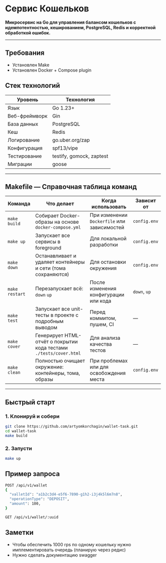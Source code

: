 # Сервис Кошельков
**Микросервис на Go для управления балансом кошельков с идемпотентностью, кешированием, PostgreSQL, Redis и корректной обработкой ошибок.**

---

## Требования
- Установлен Make
- Установлен Docker + Compose plugin


## Стек технологий

| Уровень         | Технология                     |
|----------------|--------------------------------|
| Язык           | Go 1.23+                       |
| Веб-фреймворк  | Gin     |
| База данных    | PostgreSQL       |
| Кеш            | Redis     |
| Логирование    | go.uber.org/zap             |
| Конфигурация   | spf13/vipe        |
| Тестирование   | testify, gomock, zaptest |
| Миграции       | goose |

---
## Makefile — Справочная таблица команд

| Команда       | Что делает                                                                 | Когда использовать                                  | Зависит от             |
|---------------|----------------------------------------------------------------------------|-----------------------------------------------------|------------------------|
| `make build`  | Собирает Docker-образы на основе `docker-compose.yml`                      | При изменении `Dockerfile` или зависимостей         | `config.env`           |
| `make up`     | Запускает все сервисы  в foreground                 | Для локальной разработки                            | `config.env`           |
| `make down`   | Останавливает и удаляет контейнеры и сети (тома сохраняются)               | Для остановки окружения                             | `config.env`           |
| `make restart`| Перезапускает всё: `down` `up`                                           | После изменения конфигурации или кода               | `down`, `up`           |
| `make test`   | Запускает все unit-тесты в проекте с подробным выводом               | Перед коммитом, пушем, CI                           | —                      |
| `make cover`  | Генерирует HTML-отчёт о покрытии кода тестами `./tests/cover.html`       | Для анализа качества тестов                         | —                      |
| `make clean`  | Полностью очищает окружение: контейнеры, тома, образы                      | При проблемах или для освобождения места             | `config.env`           |

---

## Быстрый старт

### 1. Клонируй и собери

```bash
git clone https://github.com/artyomkorchagin/wallet-task.git
cd wallet-task
make build
```
### 2. Запусти
```bash
make up
```

## Пример запроса
```bash
POST /api/v1/wallet
{
  "valletId": "a1b2c3d4-e5f6-7890-g1h2-i3j4k5l6m7n8",
  "operationType": "DEPOSIT",
  "amount": 100,
}
```
```bash
GET /api/v1/wallet/:uuid
```

## Заметки
- Чтобы обеспечить 1000 rps по одному кошельку нужно имплементировать очередь (планирую через редис)
- Нужно сделать документацию swagger
